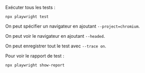 Exécuter tous les tests : 

```
npx playwright test
```

On peut spécifier un navigateur en ajoutant `--project=chromium`.

On peut voir le navigateur en ajoutant `--headed`.

On peut enregistrer tout le test avec `--trace on`.

Pour voir le rapport de test : 

```
npx playwright show-report 
```